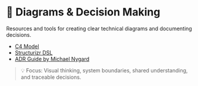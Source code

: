 # 📐 Diagrams & Decision Making

Resources and tools for creating clear technical diagrams and documenting decisions.

- [C4 Model](https://c4model.com/)
- [Structurizr DSL](https://github.com/structurizr/dsl)
- [ADR Guide by Michael Nygard](https://cognitect.com/blog/2011/11/15/documenting-architecture-decisions.html)

> 💡 Focus: Visual thinking, system boundaries, shared understanding, and traceable decisions.

